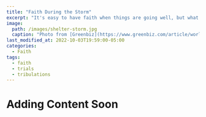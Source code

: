 ```yaml
---
title: "Faith During the Storm"
excerpt: "It's easy to have faith when things are going well, but what happens when when things aren't so well?"
image: 
  path: /images/shelter-storm.jpg
  caption: "Photo from [Greenbiz](https://www.greenbiz.com/article/world-possibilities-weather-perfect-storm)"
last_modified_at: 2022-10-03T19:59:00-05:00
categories:
  - Faith
tags: 
  - faith
  - trials
  - tribulations
---
```


# Adding Content Soon
